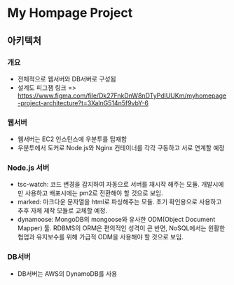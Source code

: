 # My Hompage Project
## 아키텍처
### 개요
- 전체적으로 웹서버와 DB서버로 구성됨
- 설계도 피그잼 링크 => https://www.figma.com/file/Dk27FnkDnW8nDTyPdlUUKm/myhomepage-project-architecture?t=3XalnG514n5f9vbY-6

### 웹서버
- 웹서버는 EC2 인스턴스에 우분투를 탑재함
- 우분투에서 도커로 Node.js와 Nginx 컨테이너를 각각 구동하고 서로 연계할 예정

### Node.js 서버
- tsc-watch: 코드 변경을 감지하여 자동으로 서버를 재시작 해주는 모듈. 개발시에만 사용하고 배포시에는 pm2로 전환해야 할 것으로 보임.
- marked: 마크다운 문자열을 html로 파싱해주는 모듈. 초기 확인용으로 사용하고 추후 자체 제작 모듈로 교체할 예정.
- dynamoose: MongoDB의 mongoose와 유사한 ODM(Object Document Mapper) 툴. RDBMS의 ORM은 편의적인 성격이 큰 반면, NoSQL에서는 원활한 협업과 유지보수를 위해 가급적 ODM을 사용해야 할 것으로 보임.

### DB서버
- DB서버는 AWS의 DynamoDB를 사용
